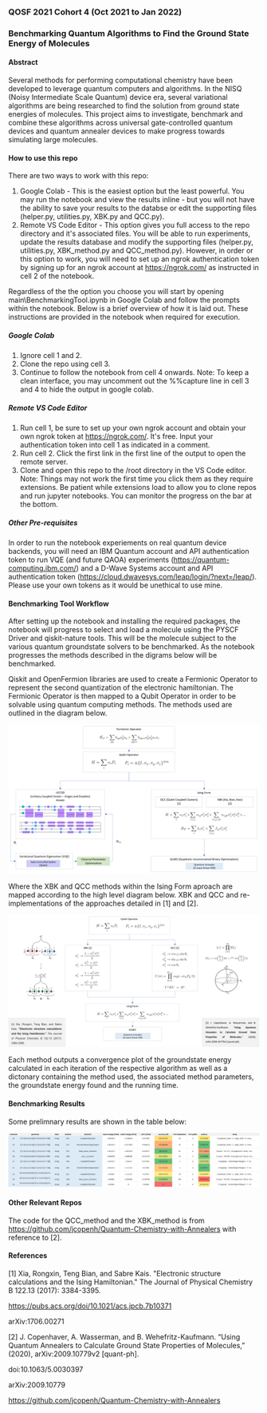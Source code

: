 ### QOSF 2021 Cohort 4 (Oct 2021 to Jan 2022)
### Benchmarking Quantum Algorithms to Find the Ground State Energy of Molecules

#### Abstract
Several methods for performing computational chemistry have been developed to leverage quantum computers and algorithms. In the NISQ (Noisy Intermediate Scale Quantum) device era, several variational algorithms are being researched to find the solution from ground state energies of molecules. This project aims to investigate, benchmark and combine these algorithms across universal gate-controlled quantum devices and quantum annealer devices to make progress towards simulating large molecules.

#### How to use this repo
There are two ways to work with this repo:
1. Google Colab - This is the easiest option but the least powerful. You may run the notebook and view the results inline - but you will not have the ability to save your results to the databse or edit the supporting files (helper.py, utilities.py, XBK.py and QCC.py).
2. Remote VS Code Editor - This option gives you full access to the repo directory and it's associated files. You will be able to run experiments, update the results database and modify the supporting files (helper.py, utilities.py, XBK_method.py and QCC_method.py). However, in order or this option to work, you will need to set up an ngrok authentication token by signing up for an ngrok account at https://ngrok.com/ as instructed in cell 2 of the notebook.

Regardless of the the option you choose you will start by opening main\BenchmarkingTool.ipynb in Google Colab and follow the prompts within the notebook. Below is a brief overview of how it is laid out. These instructions are provided in the notebook when required for execution.

##### Google Colab
1. Ignore cell 1 and 2.
2. Clone the repo using cell 3.
3. Continue to follow the notebook from cell 4 onwards.
Note: To keep a clean interface, you may uncomment out the %%capture line in cell 3 and 4 to hide the output in google colab.

##### Remote VS Code Editor
1. Run cell 1, be sure to set up your own ngrok account and obtain your own ngrok token at https://ngrok.com/. It's free. Input your authentication token into cell 1 as indicated in a comment.
2. Run cell 2. Click the first link in the first line of the output to open the remote server.
3. Clone and open this repo to the /root directory in the VS Code editor.
Note: Things may not work the first time you click them as they require extensions. Be patient while extensions load to allow you to clone repos and run jupyter notebooks. You can monitor the progress on the bar at the bottom.

##### Other Pre-requisites
In order to run the notebook experiements on real quantum device backends, you will need an IBM Quantum account and API authentication token to run VQE (and future QAOA) experiments (https://quantum-computing.ibm.com/) and a D-Wave Systems account and API authentication token (https://cloud.dwavesys.com/leap/login/?next=/leap/). Please use your own tokens as it would be unethical to use mine.

#### Benchmarking Tool Workflow
After setting up the notebook and installing the required packages, the notebook will progress to select and load a molecule using the PYSCF Driver and qiskit-nature tools. This will be the molecule subject to the various quantum groundstate solvers to be benchmarked. As the notebook progresses the methods described in the digrams below will be benchmarked.

Qiskit and OpenFermion libraries are used to create a Fermionic Operator to represent the second quantization of the electronic hamiltonian. The Fermionic Operator is then mapped to a Qubit Operator in order to be solvable using quantum computing methods. The methods used are outlined in the diagram below.

![Alt text](https://github.com/kkhendry/Benchmarking-Quantum-Groundstate-Solvers/blob/master/main/img/Workflow1.PNG?raw=true "Title")

Where the XBK and QCC methods within the Ising Form aproach are mapped according to the high level diagram below. XBK and QCC and re-implementations of the approaches detailed in [1] and [2].

![Alt text](https://github.com/kkhendry/Benchmarking-Quantum-Groundstate-Solvers/blob/master/main/img/Workflow2.PNG?raw=true "Title")

Each method outputs a convergence plot of the groundstate energy calculated in each iteration of the respective algorithm as well as a dictonary containing the method used, the associated method parameters, the groundstate energy found and the running time.

#### Benchmarking Results
Some prelimnary results are shown in the table below:

![Alt text](https://github.com/kkhendry/Benchmarking-Quantum-Groundstate-Solvers/blob/master/main/img/Results.PNG?raw=true "Title")

#### Other Relevant Repos
The code for the QCC_method and the XBK_method is from https://github.com/jcopenh/Quantum-Chemistry-with-Annealers with reference to [2].

#### References
[1] Xia, Rongxin, Teng Bian, and Sabre Kais. "Electronic structure calculations and the Ising Hamiltonian." The Journal of Physical Chemistry B 122.13 (2017): 3384-3395. 

https://pubs.acs.org/doi/10.1021/acs.jpcb.7b10371

arXiv:1706.00271

[2] J. Copenhaver, A. Wasserman, and B. Wehefritz-Kaufmann. “Using Quantum Annealers to Calculate Ground State Properties of Molecules,” (2020), arXiv:2009.10779v2 [quant-ph]. 

doi:10.1063/5.0030397

arXiv:2009.10779

https://github.com/jcopenh/Quantum-Chemistry-with-Annealers
